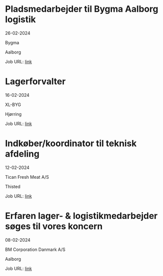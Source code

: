 # Pladsmedarbejder til Bygma Aalborg logistik
26-02-2024

Bygma

Aalborg

Job URL: [link](https://www.bygmajob.dk/se-vores-ledige-stillinger/pladsmedarbejder-til-bygma-aalborg-logistik-ansoegningsfrist-24-marts-2024/)


# Lagerforvalter
16-02-2024

XL-BYG

Hjørring

Job URL: [link](https://app.elvium.com/da/positions/25109/job_posting?referer_host=www.jobindex.dk)


# Indkøber/koordinator til teknisk afdeling
12-02-2024

Tican Fresh Meat A/S

Thisted

Job URL: [link](https://www.jobindex.dk/img/pdf/20240209_Indkoeber_tekn_afd.pdf)


# Erfaren lager- & logistikmedarbejder søges til vores koncern
08-02-2024

BM Corporation Danmark A/S

Aalborg

Job URL: [link](https://www.jobindex.dk/img/pdf/bm_corporation_20240208sul.pdf)



